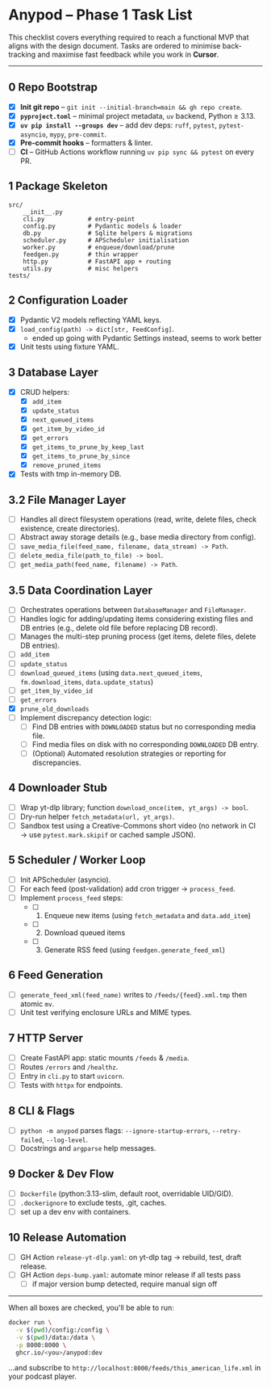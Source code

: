 # Anypod – Phase 1 Task List

This checklist covers everything required to reach a functional MVP that aligns with the design document. Tasks are ordered to minimise back-tracking and maximise fast feedback while you work in **Cursor**.

---

## 0  Repo Bootstrap
- [x] **Init git repo** – `git init --initial-branch=main && gh repo create`.
- [x] **`pyproject.toml`** – minimal project metadata, `uv` backend, Python ≥ 3.13.
- [x] **`uv pip install --groups dev`** – add dev deps: `ruff`, `pytest`, `pytest-asyncio`, `mypy`, `pre-commit`.
- [x] **Pre-commit hooks** – formatters & linter.
- [ ] **CI** – GitHub Actions workflow running `uv pip sync && pytest` on every PR.

## 1  Package Skeleton
```text
src/
    __init__.py
    cli.py            # entry-point
    config.py         # Pydantic models & loader
    db.py             # Sqlite helpers & migrations
    scheduler.py      # APScheduler initialisation
    worker.py         # enqueue/download/prune
    feedgen.py        # thin wrapper
    http.py           # FastAPI app + routing
    utils.py          # misc helpers
tests/
```

## 2  Configuration Loader
- [x] Pydantic V2 models reflecting YAML keys.
- [x] `load_config(path) -> dict[str, FeedConfig]`.
  - ended up going with Pydantic Settings instead, seems to work better
- [x] Unit tests using fixture YAML.

## 3  Database Layer
- [x] CRUD helpers:
  - [x] `add_item`
  - [x] `update_status`
  - [x] `next_queued_items`
  - [x] `get_item_by_video_id`
  - [x] `get_errors`
  - [x] `get_items_to_prune_by_keep_last`
  - [x] `get_items_to_prune_by_since`
  - [x] `remove_pruned_items`
- [x] Tests with tmp in-memory DB.

## 3.2 File Manager Layer
- [ ] Handles all direct filesystem operations (read, write, delete files, check existence, create directories).
- [ ] Abstract away storage details (e.g., base media directory from config).
- [ ] `save_media_file(feed_name, filename, data_stream) -> Path`.
- [ ] `delete_media_file(path_to_file) -> bool`.
- [ ] `get_media_path(feed_name, filename) -> Path`.

## 3.5 Data Coordination Layer
- [ ] Orchestrates operations between `DatabaseManager` and `FileManager`.
- [ ] Handles logic for adding/updating items considering existing files and DB entries (e.g., delete old file before replacing DB record).
- [ ] Manages the multi-step pruning process (get items, delete files, delete DB entries).
- [ ] `add_item`
- [ ] `update_status`
- [ ] `download_queued_items` (using `data.next_queued_items`, `fm.download_items`, `data.update_status`)
- [ ] `get_item_by_video_id`
- [ ] `get_errors`
- [x] `prune_old_downloads`
- [ ] Implement discrepancy detection logic:
  - [ ] Find DB entries with `DOWNLOADED` status but no corresponding media file.
  - [ ] Find media files on disk with no corresponding `DOWNLOADED` DB entry.
  - [ ] (Optional) Automated resolution strategies or reporting for discrepancies.

## 4  Downloader Stub
- [ ] Wrap yt-dlp library; function `download_once(item, yt_args) -> bool`.
- [ ] Dry-run helper `fetch_metadata(url, yt_args)`.
- [ ] Sandbox test using a Creative-Commons short video (no network in CI → use `pytest.mark.skipif` or cached sample JSON).

## 5  Scheduler / Worker Loop
- [ ] Init APScheduler (asyncio).
- [ ] For each feed (post-validation) add cron trigger → `process_feed`.
- [ ] Implement `process_feed` steps:
  - [ ] 1. Enqueue new items (using `fetch_metadata` and `data.add_item`)
  - [ ] 2. Download queued items
  - [ ] 3. Generate RSS feed (using `feedgen.generate_feed_xml`)

## 6  Feed Generation
- [ ] `generate_feed_xml(feed_name)` writes to `/feeds/{feed}.xml.tmp` then atomic `mv`.
- [ ] Unit test verifying enclosure URLs and MIME types.

## 7  HTTP Server
- [ ] Create FastAPI app: static mounts `/feeds` & `/media`.
- [ ] Routes `/errors` and `/healthz`.
- [ ] Entry in `cli.py` to start `uvicorn`.
- [ ] Tests with `httpx` for endpoints.

## 8  CLI & Flags
- [ ] `python -m anypod` parses flags: `--ignore-startup-errors`, `--retry-failed`, `--log-level`.
- [ ] Docstrings and `argparse` help messages.

## 9  Docker & Dev Flow
- [ ] `Dockerfile` (python:3.13-slim, default root, overridable UID/GID).
- [ ] `.dockerignore` to exclude tests, .git, caches.
- [ ] set up a dev env with containers.

## 10  Release Automation
- [ ] GH Action `release-yt-dlp.yaml`: on yt-dlp tag → rebuild, test, draft release.
- [ ] GH Action `deps-bump.yaml`: automate minor release if all tests pass
  - [ ] if major version bump detected, require manual sign off

---

When all boxes are checked, you'll be able to run:

```bash
docker run \
  -v $(pwd)/config:/config \
  -v $(pwd)/data:/data \
  -p 8000:8000 \
  ghcr.io/<you>/anypod:dev
```

…and subscribe to `http://localhost:8000/feeds/this_american_life.xml` in your podcast player.
